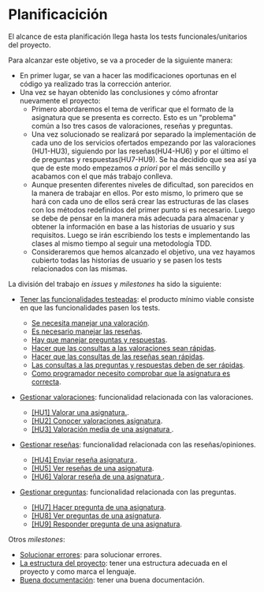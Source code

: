 # Planificacición

El alcance de esta planificación llega hasta los tests funcionales/unitarios del proyecto.

Para alcanzar este objetivo, se va a proceder de la siguiente manera:
 * En primer lugar, se van a hacer las modificaciones oportunas en el código ya realizado tras la corrección anterior.
 * Una vez se hayan obtenido las conclusiones y cómo afrontar nuevamente el proyecto:
   * Primero abordaremos el tema de verificar que el formato de la asignatura que se presenta es correcto. Esto es un "problema" común a lso tres casos de valoraciones, reseñas y preguntas.
   * Una vez solucionado se realizará por separado la implementación de cada uno de los servicios ofertados empezando por las valoraciones (HU1-HU3), siguiendo por las reseñas(HU4-HU6) y por el último el de preguntas y respuestas(HU7-HU9). Se ha decidido que sea así ya que de este modo empezamos *a priori* por el más sencillo y acabamos con el que más trabajo conlleva.
   * Aunque presenten diferentes niveles de dificultad, son parecidos en la manera de trabajar en ellos. Por esto mismo, lo primero que se hará con cada uno de ellos será crear las estructuras de las clases con los métodos redefinidos del primer punto si es necesario. Luego se debe de pensar en la manera más adecuada para almacenar y obtener la información en base a las historias de usuario y sus requisitos. Luego se irán escribiendo los tests e implementando las clases al mismo tiempo al seguir una metodología TDD. 
   * Consideraremos que hemos alcanzado el objetivo, una vez hayamos cubierto todas las historias de usuario y se pasen los tests relacionados con las mismas.

La división del trabajo en *issues* y *milestones* ha sido la siguiente:

* [Tener las funcionalidades testeadas][mTests]: el producto mínimo viable consiste en que las funcionalidades pasen los tests.
  * [Se necesita manejar una valoración][i49].
  * [Es necesario manejar las reseñas][i50].
  * [Hay que manejar preguntas y respuestas][i51].
  * [Hacer que las consultas a las valoraciones sean rápidas][i52].
  * [Hacer que las consultas de las reseñas sean rápidas][i53].
  * [Las consultas a las preguntas y respuestas deben de ser rápidas][i54].
  * [Como programador necesito comprobar que la asignatura es correcta][i56].


* [Gestionar valoraciones][mValoraciones]: funcionalidad relacionada con las valoraciones.
  * [[HU1] Valorar una asignatura.][i12].
  * [[HU2] Conocer valoraciones asignatura][i13].
  * [[HU3] Valoración media de una asignatura ][i14].
  

* [Gestionar reseñas][mResenias]: funcionalidad relacionada con las reseñas/opiniones.
  * [[HU4] Enviar reseña asignatura ][i15].
  * [[HU5] Ver reseñas de una asignatura][i16].
  * [[HU6] Valorar reseña de una asignatura ][i17].
  

* [Gestionar preguntas][mPreguntas]: funcionalidad relacionada con las preguntas.
  * [[HU7] Hacer pregunta de una asignatura][i18].
  * [[HU8] Ver preguntas de una asignatura][i19].
  * [[HU9] Responder pregunta de una asignatura][i20].
  
Otros *milestones*:

* [Solucionar errores][mErrores]: para solucionar errores.
* [La estructura del proyecto][mEstructura]: tener una estructura adecuada en el proyecto y como marca el lenguaje. 
* [Buena documentación][mDocumentacion]: tener una buena documentación.

[configGitHub]: https://pedromfc.github.io/EvaluaUGR/docs/configuracion_github
[herramientas]: https://pedromfc.github.io/EvaluaUGR/docs/seleccion_herramientas
[problema]: https://pedromfc.github.io/EvaluaUGR/docs/problema
[arquitectura]: https://pedromfc.github.io/EvaluaUGR/docs/arquitectura
[issues]: https://github.com/PedroMFC/EvaluaUGR/issues



[mAuxiliar]: https://github.com/PedroMFC/EvaluaUGR/milestone/2
[mPreguntas]: https://github.com/PedroMFC/EvaluaUGR/milestone/5
[mErrores]: https://github.com/PedroMFC/EvaluaUGR/milestone/3
[mEstructura]: https://github.com/PedroMFC/EvaluaUGR/milestone/7
[mResenias]: https://github.com/PedroMFC/EvaluaUGR/milestone/6
[mDocumentacion]: https://github.com/PedroMFC/EvaluaUGR/milestone/1
[mValoraciones]: https://github.com/PedroMFC/EvaluaUGR/milestone/4
[mTests]: https://github.com/PedroMFC/EvaluaUGR/milestone/8

[i1]: https://github.com/PedroMFC/EvaluaUGR/issues/1
[i2]: https://github.com/PedroMFC/EvaluaUGR/issues/2
[i3]: https://github.com/PedroMFC/EvaluaUGR/issues/3
[i4]: https://github.com/PedroMFC/EvaluaUGR/issues/4
[i5]: https://github.com/PedroMFC/EvaluaUGR/issues/5
[i6]: https://github.com/PedroMFC/EvaluaUGR/issues/6
[i7]: https://github.com/PedroMFC/EvaluaUGR/issues/7
[i8]: https://github.com/PedroMFC/EvaluaUGR/issues/8
[i9]: https://github.com/PedroMFC/EvaluaUGR/issues/9
[i10]: https://github.com/PedroMFC/EvaluaUGR/issues/10
[i11]: https://github.com/PedroMFC/EvaluaUGR/issues/11
[i12]: https://github.com/PedroMFC/EvaluaUGR/issues/12
[i13]: https://github.com/PedroMFC/EvaluaUGR/issues/13
[i14]: https://github.com/PedroMFC/EvaluaUGR/issues/14
[i15]: https://github.com/PedroMFC/EvaluaUGR/issues/15
[i16]: https://github.com/PedroMFC/EvaluaUGR/issues/16
[i17]: https://github.com/PedroMFC/EvaluaUGR/issues/17
[i18]: https://github.com/PedroMFC/EvaluaUGR/issues/18
[i19]: https://github.com/PedroMFC/EvaluaUGR/issues/19
[i20]: https://github.com/PedroMFC/EvaluaUGR/issues/20
[i21]: https://github.com/PedroMFC/EvaluaUGR/issues/21
[i22]: https://github.com/PedroMFC/EvaluaUGR/issues/22
[i23]: https://github.com/PedroMFC/EvaluaUGR/issues/23
[i24]: https://github.com/PedroMFC/EvaluaUGR/issues/24
[i25]: https://github.com/PedroMFC/EvaluaUGR/issues/25
[i26]: https://github.com/PedroMFC/EvaluaUGR/issues/26
[i27]: https://github.com/PedroMFC/EvaluaUGR/issues/27
[i28]: https://github.com/PedroMFC/EvaluaUGR/issues/28
[i29]: https://github.com/PedroMFC/EvaluaUGR/issues/29
[i30]: https://github.com/PedroMFC/EvaluaUGR/issues/30
[i31]: https://github.com/PedroMFC/EvaluaUGR/issues/31
[i32]: https://github.com/PedroMFC/EvaluaUGR/issues/32
[i33]: https://github.com/PedroMFC/EvaluaUGR/issues/33
[i34]: https://github.com/PedroMFC/EvaluaUGR/issues/34
[i35]: https://github.com/PedroMFC/EvaluaUGR/issues/35
[i36]: https://github.com/PedroMFC/EvaluaUGR/issues/36
[i37]: https://github.com/PedroMFC/EvaluaUGR/issues/37
[i38]: https://github.com/PedroMFC/EvaluaUGR/issues/38
[i39]: https://github.com/PedroMFC/EvaluaUGR/issues/39
[i40]: https://github.com/PedroMFC/EvaluaUGR/issues/40
[i41]: https://github.com/PedroMFC/EvaluaUGR/issues/41
[i42]: https://github.com/PedroMFC/EvaluaUGR/issues/42
[i43]: https://github.com/PedroMFC/EvaluaUGR/issues/43
[i44]: https://github.com/PedroMFC/EvaluaUGR/issues/44
[i45]: https://github.com/PedroMFC/EvaluaUGR/issues/45
[i46]: https://github.com/PedroMFC/EvaluaUGR/issues/46
[i47]: https://github.com/PedroMFC/EvaluaUGR/issues/47
[i48]: https://github.com/PedroMFC/EvaluaUGR/issues/48
[i49]: https://github.com/PedroMFC/EvaluaUGR/issues/49
[i50]: https://github.com/PedroMFC/EvaluaUGR/issues/50
[i51]: https://github.com/PedroMFC/EvaluaUGR/issues/51
[i52]: https://github.com/PedroMFC/EvaluaUGR/issues/52
[i53]: https://github.com/PedroMFC/EvaluaUGR/issues/53
[i54]: https://github.com/PedroMFC/EvaluaUGR/issues/54
[i55]: https://github.com/PedroMFC/EvaluaUGR/issues/55
[i56]: https://github.com/PedroMFC/EvaluaUGR/issues/56
[i57]: https://github.com/PedroMFC/EvaluaUGR/issues/57
[i58]: https://github.com/PedroMFC/EvaluaUGR/issues/58
[i59]: https://github.com/PedroMFC/EvaluaUGR/issues/59
[i60]: https://github.com/PedroMFC/EvaluaUGR/issues/60
